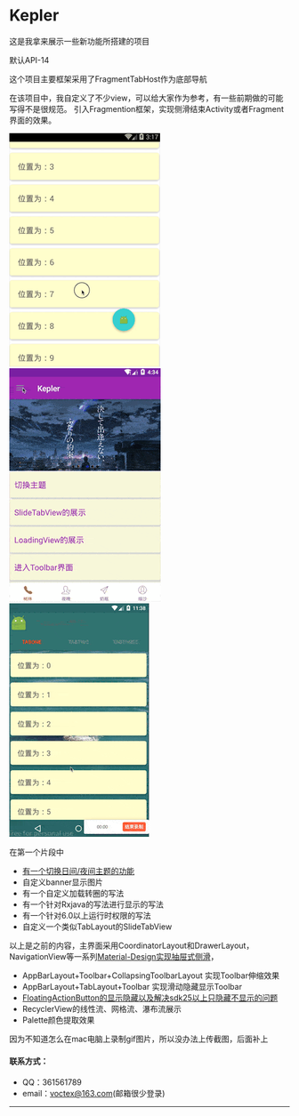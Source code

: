 # Kepler
这是我拿来展示一些新功能所搭建的项目

默认API-14

这个项目主要框架采用了FragmentTabHost作为底部导航

在该项目中，我自定义了不少view，可以给大家作为参考，有一些前期做的可能写得不是很规范。
引入Fragmention框架，实现侧滑结束Activity或者Fragment界面的效果。

![Image text](./Pics/gif/kpl1.gif?raw=true)
![Image text](./Pics/gif/kpl2.gif?raw=true)
![Image text](./Pics/gif/kpl3.gif?raw=true)


在第一个片段中
- [有一个切换日间/夜间主题的功能][1]
- 自定义banner显示图片
- 有一个自定义加载转圈的写法
- 有一个针对Rxjava的写法进行显示的写法
- 有一个针对6.0以上运行时权限的写法
- 自定义一个类似TabLayout的SlideTabView

以上是之前的内容，主界面采用CoordinatorLayout和DrawerLayout，
NavigationView等一系列[Material-Design实现抽屉式侧滑][2]，


- AppBarLayout+Toolbar+CollapsingToolbarLayout 实现Toolbar伸缩效果
- AppBarLayout+TabLayout+Toolbar 实现滑动隐藏显示Toolbar
- [FloatingActionButton的显示隐藏以及解决sdk25以上只隐藏不显示的问题][3]
- RecyclerView的线性流、网格流、瀑布流展示
- Palette颜色提取效果

因为不知道怎么在mac电脑上录制gif图片，所以没办法上传截图，后面补上

#### 联系方式：
- QQ：361561789
- email：voctex@163.com(邮箱很少登录)

---------------

[1]: http://blog.csdn.net/chen_xi_hao/article/details/74066757
[2]: http://blog.csdn.net/chen_xi_hao/article/details/73801136
[3]: http://blog.csdn.net/chen_xi_hao/article/details/74347023
